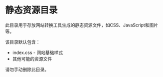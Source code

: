 # 静态资源目录

此目录用于存放网站转换工具生成的静态资源文件，如CSS、JavaScript和图片等。

该目录默认包含：

- index.css - 网站基础样式
- 其他可能的资源文件

请勿手动删除此目录。
